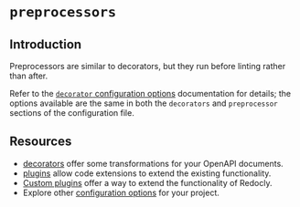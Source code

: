 # `preprocessors`

## Introduction

Preprocessors are similar to decorators, but they run before linting rather than after.

Refer to the [`decorator` configuration options](./decorators.md) documentation for details; the options available are the same in both the `decorators` and `preprocessor` sections of the configuration file.

## Resources

- [decorators](./decorators.md) offer some transformations for your OpenAPI documents.
- [plugins](../plugins.md) allow code extensions to extend the existing functionality.
- [Custom plugins](https://redocly.com/docs/cli/custom-plugins) offer a way to extend the functionality of Redocly.
- Explore other [configuration options](../index.md) for your project.

